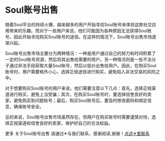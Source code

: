 # Soul账号出售

随着Soul平台的持续火爆，越来越多的用户开始寻找Soul账号来体验这款社交应用带来的乐趣。而对于一些用户来说，他们可能因为各种原因无法获得Soul账号，因此开始寻找购买Soul账号的途径。在这样的情况下，Soul账号出售市场逐渐兴起。

Soul账号出售市场主要分为两种情况：一种是用户通过自己的努力和时间积累了一定的Soul账号资源，然后将其出售给需要的用户。另一种情况则是一些不法分子通过非法手段获取大量Soul账号，然后以低价出售给用户。因此，在购买Soul账号时，用户需要格外小心，选择正规途径进行购买，避免陷入非法交易的风险之中。

对于想要购买Soul账号的用户来说，他们需要注意以下几点：首先，选择正规渠道进行购买，避免上当受骗；其次，在购买Soul账号时，要选择信誉良好的卖家，避免购买到问题账号；最后，购买Soul账号后，要及时修改密码和绑定信息，确保账号安全。

总的来说，Soul账号出售市场虽然存在，但用户在购买账号时需要谨慎对待，选择正规渠道和信誉良好的卖家，保护好自己的合法权益。

更多 关于Soul账号出售 请通过✈与我们联系，感谢阅读,谢谢！[点这✈里联系](https://www.k02.cc)